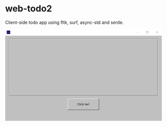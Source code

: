 # web-todo2
Client-side todo app using fltk, surf, async-std and serde.

![alt_test](assets/web-todo2.gif)
